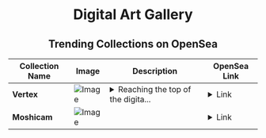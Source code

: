 <div align="center">

# Digital Art Gallery

## Trending Collections on OpenSea

| Collection Name                       | Image                                                                                     | Description                       | OpenSea Link                                                                                          |
|---------------------------------------|-------------------------------------------------------------------------------------------|-----------------------------------|--------------------------------------------------------------------------------------------------------|
| **Vertex** | ![Image](https://i.seadn.io/s/raw/files/81ad1fe9d3e1e2b70bd8ff8327b2e673.jpg?w=500&auto=format?w=200&auto=format) | <details><summary>Reaching the top of the digita...</summary>Reaching the top of the digital currency pyramid.</details> | <details><summary>Link</summary>[Vertex](https://opensea.io/collection/vertex-14)</details> |
| **Moshicam** | ![Image](https://i.seadn.io/s/raw/files/00deb959803ea2711d80b430786bf47c.png?w=500&auto=format?w=200&auto=format) |  | <details><summary>Link</summary>[Moshicam](https://opensea.io/collection/moshicam-2403)</details> |

</div>